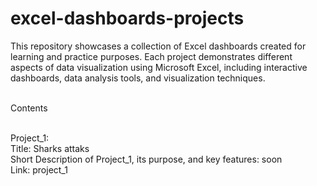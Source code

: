 # excel-dashboards-projects
This repository showcases a collection of Excel dashboards created for learning and practice purposes.
Each project demonstrates different aspects of data visualization using Microsoft Excel, including interactive dashboards, data analysis tools, and visualization techniques.

<br> Contents

<br> Project_1: 
<br> Title: Sharks attaks
<br> Short Description of Project_1, its purpose, and key features: soon
<br> Link: project_1
